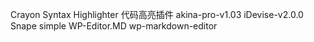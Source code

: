 Crayon Syntax Highlighter 代码高亮插件
akina-pro-v1.03
iDevise-v2.0.0
Snape
simple
WP-Editor.MD
wp-markdown-editor